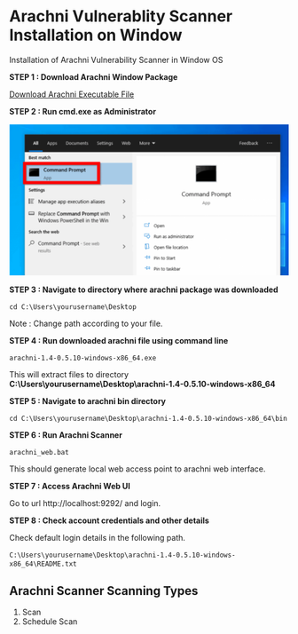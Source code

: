 # Arachni Vulnerablity Scanner Installation on Window
Installation of Arachni Vulnerability Scanner in Window OS

**STEP 1 : Download Arachni Window Package**

[Download Arachni Executable File](http://www.arachni-scanner.com/download/)

**STEP 2 : Run cmd.exe as Administrator**

![alter text](https://github.com/ye-hbone-myat/arachni/blob/f8a46d815e3e8aa81b3713f3a91d88f6ee3eedce/images/image-893-1024x554.png)

**STEP 3 : Navigate to directory where arachni package was downloaded**

```console
cd C:\Users\yourusername\Desktop
```
Note : Change path according to your file.

**STEP 4 : Run downloaded arachni file using command line**

```console
arachni-1.4-0.5.10-windows-x86_64.exe
```
This will extract files to directory **C:\Users\yourusername\Desktop\arachni-1.4-0.5.10-windows-x86_64**

**STEP 5 : Navigate to arachni bin directory**

```console
cd C:\Users\yourusername\Desktop\arachni-1.4-0.5.10-windows-x86_64\bin
```
**STEP 6 : Run Arachni Scanner**

```console
arachni_web.bat
```
This should generate local web access point to arachni web interface.

**STEP 7 : Access Arachni Web UI**

Go to url http://localhost:9292/ and login.

**STEP 8 : Check account credentials and other details**

Check default login details in the following path.
```console
C:\Users\yourusername\Desktop\arachni-1.4-0.5.10-windows-x86_64\README.txt
```
Arachni Scanner Scanning Types
----------
1. Scan
2. Schedule Scan
